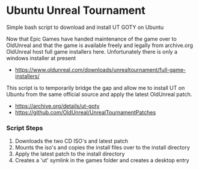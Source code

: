 # Ubuntu Unreal Tournament
Simple bash script to download and install UT GOTY on Ubuntu

Now that Epic Games have handed maintenance of the game over to OldUnreal and that the game is available freely and legally from archive.org OldUnreal host full game installers here. Unfortunately there is only a windows installer at present
 * https://www.oldunreal.com/downloads/unrealtournament/full-game-installers/

This script is to temporarily bridge the gap and allow me to install UT on Ubuntu from the same official source and apply the latest OldUnreal patch.
 * https://archive.org/details/ut-goty
 * https://github.com/OldUnreal/UnrealTournamentPatches

### Script Steps
 1. Downloads the two CD ISO's and latest patch 
 2. Mounts the iso's and copies the install files over to the install directory
 3. Apply the latest patch to the install directory
 4. Creates a 'ut' symlink in the games folder and creates a desktop entry

